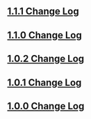 ## [1.1.1 Change Log](https://github.com/domain-centric/responsive_layout_grid/milestone/5?closed=1)

## [1.1.0 Change Log](https://github.com/domain-centric/responsive_layout_grid/milestone/4?closed=1)

## [1.0.2 Change Log](https://github.com/domain-centric/responsive_layout_grid/milestone/3?closed=1)

## [1.0.1 Change Log](https://github.com/domain-centric/responsive_layout_grid/milestone/2?closed=1)

## [1.0.0 Change Log](https://github.com/domain-centric/responsive_layout_grid/milestone/1?closed=1)

